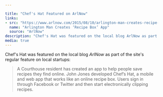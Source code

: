 ```yaml
---

title: "Chef's Hat Featured on ArlNow"
links:
- src: "https://www.arlnow.com/2015/08/10/arlington-man-creates-recipe-box-app/"
  name: "Arlington Man Creates ‘Recipe Box’ App"
  source: "ArlNow"
description: "Chef's Hat was featured on the local blog ArlNow as part of the site's regular feature on local startups"
media: true
---
```


Chef's Hat was featured on the local blog *ArlNow* as part of the site's regular feature on local startups:

> A Courthouse resident has created an app to help people save recipes they find online. John Jones developed Chef’s Hat, a mobile and web app that works like an online recipe box. Users sign in through Facebook or Twitter and then start electronically clipping recipes.

